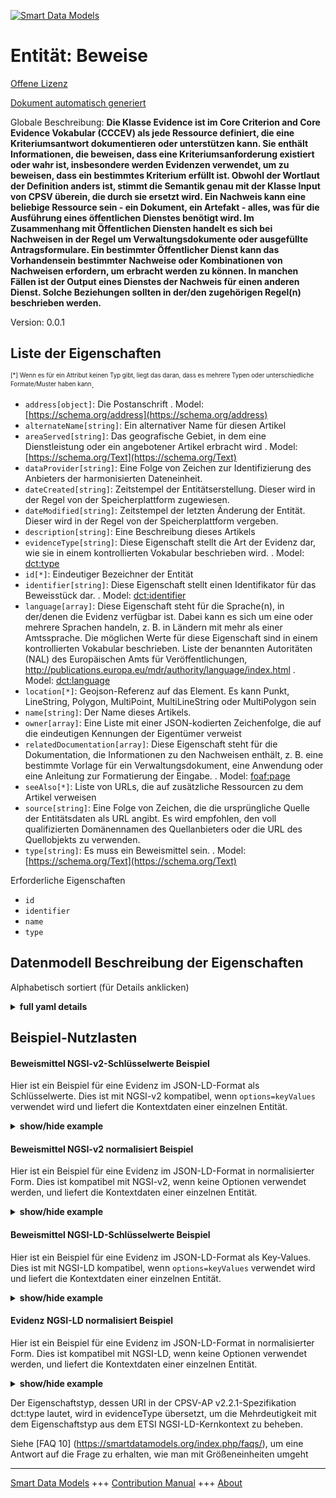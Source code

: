 <!-- 10-Header -->  
[![Smart Data Models](https://smartdatamodels.org/wp-content/uploads/2022/01/SmartDataModels_logo.png "Logo")](https://smartdatamodels.org)  
Entität: Beweise  
================<!-- /10-Header -->  
<!-- 15-License -->  
[Offene Lizenz](https://github.com/smart-data-models//dataModel.CPSV-AP/blob/master/Evidence/LICENSE.md)  
[Dokument automatisch generiert](https://docs.google.com/presentation/d/e/2PACX-1vTs-Ng5dIAwkg91oTTUdt8ua7woBXhPnwavZ0FxgR8BsAI_Ek3C5q97Nd94HS8KhP-r_quD4H0fgyt3/pub?start=false&loop=false&delayms=3000#slide=id.gb715ace035_0_60)  
<!-- /15-License -->  
<!-- 20-Description -->  
Globale Beschreibung: **Die Klasse Evidence ist im Core Criterion and Core Evidence Vokabular (CCCEV) als jede Ressource definiert, die eine Kriteriumsantwort dokumentieren oder unterstützen kann. Sie enthält Informationen, die beweisen, dass eine Kriteriumsanforderung existiert oder wahr ist, insbesondere werden Evidenzen verwendet, um zu beweisen, dass ein bestimmtes Kriterium erfüllt ist. Obwohl der Wortlaut der Definition anders ist, stimmt die Semantik genau mit der Klasse Input von CPSV überein, die durch sie ersetzt wird. Ein Nachweis kann eine beliebige Ressource sein - ein Dokument, ein Artefakt - alles, was für die Ausführung eines öffentlichen Dienstes benötigt wird. Im Zusammenhang mit Öffentlichen Diensten handelt es sich bei Nachweisen in der Regel um Verwaltungsdokumente oder ausgefüllte Antragsformulare. Ein bestimmter Öffentlicher Dienst kann das Vorhandensein bestimmter Nachweise oder Kombinationen von Nachweisen erfordern, um erbracht werden zu können. In manchen Fällen ist der Output eines Dienstes der Nachweis für einen anderen Dienst. Solche Beziehungen sollten in der/den zugehörigen Regel(n) beschrieben werden.**  
Version: 0.0.1  
<!-- /20-Description -->  
<!-- 30-PropertiesList -->  

## Liste der Eigenschaften  

<sup><sub>[*] Wenn es für ein Attribut keinen Typ gibt, liegt das daran, dass es mehrere Typen oder unterschiedliche Formate/Muster haben kann</sub></sup>.  
- `address[object]`: Die Postanschrift  . Model: [https://schema.org/address](https://schema.org/address)- `alternateName[string]`: Ein alternativer Name für diesen Artikel  - `areaServed[string]`: Das geografische Gebiet, in dem eine Dienstleistung oder ein angebotener Artikel erbracht wird  . Model: [https://schema.org/Text](https://schema.org/Text)- `dataProvider[string]`: Eine Folge von Zeichen zur Identifizierung des Anbieters der harmonisierten Dateneinheit.  - `dateCreated[string]`: Zeitstempel der Entitätserstellung. Dieser wird in der Regel von der Speicherplattform zugewiesen.  - `dateModified[string]`: Zeitstempel der letzten Änderung der Entität. Dieser wird in der Regel von der Speicherplattform vergeben.  - `description[string]`: Eine Beschreibung dieses Artikels  - `evidenceType[string]`: Diese Eigenschaft stellt die Art der Evidenz dar, wie sie in einem kontrollierten Vokabular beschrieben wird.  . Model: [dct:type](dct:type)- `id[*]`: Eindeutiger Bezeichner der Entität  - `identifier[string]`: Diese Eigenschaft stellt einen Identifikator für das Beweisstück dar.  . Model: [dct:identifier](dct:identifier)- `language[array]`: Diese Eigenschaft steht für die Sprache(n), in der/denen die Evidenz verfügbar ist. Dabei kann es sich um eine oder mehrere Sprachen handeln, z. B. in Ländern mit mehr als einer Amtssprache. Die möglichen Werte für diese Eigenschaft sind in einem kontrollierten Vokabular beschrieben. Liste der benannten Autoritäten (NAL) des Europäischen Amts für Veröffentlichungen, http://publications.europa.eu/mdr/authority/language/index.html  . Model: [dct:language](dct:language)- `location[*]`: Geojson-Referenz auf das Element. Es kann Punkt, LineString, Polygon, MultiPoint, MultiLineString oder MultiPolygon sein  - `name[string]`: Der Name dieses Artikels.  - `owner[array]`: Eine Liste mit einer JSON-kodierten Zeichenfolge, die auf die eindeutigen Kennungen der Eigentümer verweist  - `relatedDocumentation[array]`: Diese Eigenschaft steht für die Dokumentation, die Informationen zu den Nachweisen enthält, z. B. eine bestimmte Vorlage für ein Verwaltungsdokument, eine Anwendung oder eine Anleitung zur Formatierung der Eingabe.  . Model: [ foaf:page]( foaf:page)- `seeAlso[*]`: Liste von URLs, die auf zusätzliche Ressourcen zu dem Artikel verweisen  - `source[string]`: Eine Folge von Zeichen, die die ursprüngliche Quelle der Entitätsdaten als URL angibt. Es wird empfohlen, den voll qualifizierten Domänennamen des Quellanbieters oder die URL des Quellobjekts zu verwenden.  - `type[string]`: Es muss ein Beweismittel sein.  . Model: [https://schema.org/Text](https://schema.org/Text)<!-- /30-PropertiesList -->  
<!-- 35-RequiredProperties -->  
Erforderliche Eigenschaften  
- `id`  - `identifier`  - `name`  - `type`  <!-- /35-RequiredProperties -->  
<!-- 40-RequiredProperties -->  
<!-- /40-RequiredProperties -->  
<!-- 50-DataModelHeader -->  
## Datenmodell Beschreibung der Eigenschaften  
Alphabetisch sortiert (für Details anklicken)  
<!-- /50-DataModelHeader -->  
<!-- 60-ModelYaml -->  
<details><summary><strong>full yaml details</strong></summary>    
```yaml  
Evidence:    
  description: 'The Evidence class is defined in the Core Criterion and Core Evidence vocabulary (CCCEV) as any resource that can document or support a criterion response. It contains information that proves that a criterion requirement exists or is true, in particular evidences are used to prove that a specific criterion is met. Although the wording of the definition is different, the semantics are an exact match for CPSV''s Input class which it replaces. Evidence can be any resource - document, artefact – anything needed for executing the Public Service. In the context of Public Services, Evidence is usually administrative documents or completed application forms. A specific Public Service may require the presence of certain Evidence or combinations of Evidence in order to be delivered. In some cases, the Output of one service will be Evidence for another service. Such relationships should be described in the associated Rule(s).'    
  properties:    
    address:    
      description: 'The mailing address'    
      properties:    
        addressCountry:    
          description: 'Property. The country. For example, Spain. Model:''https://schema.org/addressCountry'''    
          type: string    
        addressLocality:    
          description: 'Property. The locality in which the street address is, and which is in the region. Model:''https://schema.org/addressLocality'''    
          type: string    
        addressRegion:    
          description: 'Property. The region in which the locality is, and which is in the country. Model:''https://schema.org/addressRegion'''    
          type: string    
        postOfficeBoxNumber:    
          description: 'Property. The post office box number for PO box addresses. For example, 03578. Model:''https://schema.org/postOfficeBoxNumber'''    
          type: string    
        postalCode:    
          description: 'Property. The postal code. For example, 24004. Model:''https://schema.org/https://schema.org/postalCode'''    
          type: string    
        streetAddress:    
          description: 'Property. The street address. Model:''https://schema.org/streetAddress'''    
          type: string    
      type: object    
      x-ngsi:    
        model: https://schema.org/address    
        type: Property    
    alternateName:    
      description: 'An alternative name for this item'    
      type: string    
      x-ngsi:    
        type: Property    
    areaServed:    
      description: 'The geographic area where a service or offered item is provided'    
      type: string    
      x-ngsi:    
        model: https://schema.org/Text    
        type: Property    
    dataProvider:    
      description: 'A sequence of characters identifying the provider of the harmonised data entity.'    
      type: string    
      x-ngsi:    
        type: Property    
    dateCreated:    
      description: 'Entity creation timestamp. This will usually be allocated by the storage platform.'    
      format: date-time    
      type: string    
      x-ngsi:    
        type: Property    
    dateModified:    
      description: 'Timestamp of the last modification of the entity. This will usually be allocated by the storage platform.'    
      format: date-time    
      type: string    
      x-ngsi:    
        type: Property    
    description:    
      description: 'A description of this item'    
      type: string    
      x-ngsi:    
        type: Property    
    evidenceType:    
      description: 'This property represents the type of Evidence as described in a controlled vocabulary.'    
      type: string    
      x-ngsi:    
        model: dct:type    
        type: Property    
    id:    
      anyOf: &evidence_-_properties_-_owner_-_items_-_anyof    
        - description: 'Property. Identifier format of any NGSI entity'    
          maxLength: 256    
          minLength: 1    
          pattern: ^[\w\-\.\{\}\$\+\*\[\]`|~^@!,:\\]+$    
          type: string    
        - description: 'Property. Identifier format of any NGSI entity'    
          format: uri    
          type: string    
      description: 'Unique identifier of the entity'    
      x-ngsi:    
        type: Property    
    identifier:    
      description: 'This property represents an Identifier for the piece of Evidence.'    
      type: string    
      x-ngsi:    
        model: dct:identifier    
        type: Property    
    language:    
      description: 'This property represents the language(s) in which the Evidence is available. This could be one or multiple languages, for instance in countries with more than one official language. The possible values for this property are described in a controlled vocabulary. European Publications Office''s Languages Named Authority List (NAL), http://publications.europa.eu/mdr/authority/language/index.html'    
      items:    
        description: 'Model: ''dct:LinguisticSystem'    
        type: string    
      type: array    
      x-ngsi:    
        model: dct:language    
        type: Property    
    location:    
      description: 'Geojson reference to the item. It can be Point, LineString, Polygon, MultiPoint, MultiLineString or MultiPolygon'    
      oneOf:    
        - description: 'GeoProperty. Geojson reference to the item. Point'    
          properties:    
            bbox:    
              items:    
                type: number    
              minItems: 4    
              type: array    
            coordinates:    
              items:    
                type: number    
              minItems: 2    
              type: array    
            type:    
              enum:    
                - Point    
              type: string    
          required:    
            - type    
            - coordinates    
          title: 'GeoJSON Point'    
          type: object    
        - description: 'GeoProperty. Geojson reference to the item. LineString'    
          properties:    
            bbox:    
              items:    
                type: number    
              minItems: 4    
              type: array    
            coordinates:    
              items:    
                items:    
                  type: number    
                minItems: 2    
                type: array    
              minItems: 2    
              type: array    
            type:    
              enum:    
                - LineString    
              type: string    
          required:    
            - type    
            - coordinates    
          title: 'GeoJSON LineString'    
          type: object    
        - description: 'GeoProperty. Geojson reference to the item. Polygon'    
          properties:    
            bbox:    
              items:    
                type: number    
              minItems: 4    
              type: array    
            coordinates:    
              items:    
                items:    
                  items:    
                    type: number    
                  minItems: 2    
                  type: array    
                minItems: 4    
                type: array    
              type: array    
            type:    
              enum:    
                - Polygon    
              type: string    
          required:    
            - type    
            - coordinates    
          title: 'GeoJSON Polygon'    
          type: object    
        - description: 'GeoProperty. Geojson reference to the item. MultiPoint'    
          properties:    
            bbox:    
              items:    
                type: number    
              minItems: 4    
              type: array    
            coordinates:    
              items:    
                items:    
                  type: number    
                minItems: 2    
                type: array    
              type: array    
            type:    
              enum:    
                - MultiPoint    
              type: string    
          required:    
            - type    
            - coordinates    
          title: 'GeoJSON MultiPoint'    
          type: object    
        - description: 'GeoProperty. Geojson reference to the item. MultiLineString'    
          properties:    
            bbox:    
              items:    
                type: number    
              minItems: 4    
              type: array    
            coordinates:    
              items:    
                items:    
                  items:    
                    type: number    
                  minItems: 2    
                  type: array    
                minItems: 2    
                type: array    
              type: array    
            type:    
              enum:    
                - MultiLineString    
              type: string    
          required:    
            - type    
            - coordinates    
          title: 'GeoJSON MultiLineString'    
          type: object    
        - description: 'GeoProperty. Geojson reference to the item. MultiLineString'    
          properties:    
            bbox:    
              items:    
                type: number    
              minItems: 4    
              type: array    
            coordinates:    
              items:    
                items:    
                  items:    
                    items:    
                      type: number    
                    minItems: 2    
                    type: array    
                  minItems: 4    
                  type: array    
                type: array    
              type: array    
            type:    
              enum:    
                - MultiPolygon    
              type: string    
          required:    
            - type    
            - coordinates    
          title: 'GeoJSON MultiPolygon'    
          type: object    
      x-ngsi:    
        type: GeoProperty    
    name:    
      description: 'The name of this item.'    
      type: string    
      x-ngsi:    
        type: Property    
    owner:    
      description: 'A List containing a JSON encoded sequence of characters referencing the unique Ids of the owner(s)'    
      items:    
        anyOf: *evidence_-_properties_-_owner_-_items_-_anyof    
        description: 'Property. Unique identifier of the entity'    
      type: array    
      x-ngsi:    
        type: Property    
    relatedDocumentation:    
      description: 'This property represents documentation that contains information related to the Evidence, for instance a particular template for an administrative document, an application or a guide on formatting the Input.'    
      items:    
        format: uri    
        type: string    
      type: array    
      x-ngsi:    
        model: ' foaf:page'    
        type: Property    
    seeAlso:    
      description: 'list of uri pointing to additional resources about the item'    
      oneOf:    
        - items:    
            format: uri    
            type: string    
          minItems: 1    
          type: array    
        - format: uri    
          type: string    
      x-ngsi:    
        type: Property    
    source:    
      description: 'A sequence of characters giving the original source of the entity data as a URL. Recommended to be the fully qualified domain name of the source provider, or the URL to the source object.'    
      type: string    
      x-ngsi:    
        type: Property    
    type:    
      description: 'It has to be Evidence.'    
      enum:    
        - Evidence    
      type: string    
      x-ngsi:    
        model: https://schema.org/Text    
        type: Property    
  required:    
    - id    
    - type    
    - identifier    
    - name    
  type: object    
  x-derived-from: ""    
  x-disclaimer: 'Redistribution and use in source and binary forms, with or without modification, are permitted  provided that the license conditions are met. Copyleft (c) 2021 Contributors to Smart Data Models Program'    
  x-license-url: https://github.com/smart-data-models/dataModel.CPSV-AP/blob/master/Evidence/LICENSE.md    
  x-model-schema: https://smart-data-models.github.io/dataModel.CPSV-AP/Evidence/schema.json    
  x-model-tags: CEFAT4CITIES    
  x-version: 0.0.1    
```  
</details>    
<!-- /60-ModelYaml -->  
<!-- 70-MiddleNotes -->  
<!-- /70-MiddleNotes -->  
<!-- 80-Examples -->  
## Beispiel-Nutzlasten  
#### Beweismittel NGSI-v2-Schlüsselwerte Beispiel  
Hier ist ein Beispiel für eine Evidenz im JSON-LD-Format als Schlüsselwerte. Dies ist mit NGSI-v2 kompatibel, wenn `options=keyValues` verwendet wird und liefert die Kontextdaten einer einzelnen Entität.  
<details><summary><strong>show/hide example</strong></summary>    
```json  
{  
  "id": "urn:ngsi-ld:CPSV-AP:Evidence:5eafa833-6dba-430d-b2f0-64379ee20b94",  
  "type": "Evidence",  
  "identifier": "https://www.prh.fi/input/form",  
  "name": "Form to apply for a trademark",  
  "description": "The application must include the applicant's name or company name, domicile or registered office and address. A trademark can be applied for by either a company, an organization or a private person.",  
  "evidenceType": "Declaration of Oath",  
  "relatedDocumentation": [  
    "https://www.prh.fi/stc/forms/tavaramerkin_rekisterointihakemus.pdf"  
  ],  
  "language": [  
    "http://publications.europa.eu/resource/authority/language/FIN",  
    "http://publications.europa.eu/resource/authority/language/SWE"  
  ]  
}  
```  
</details>  
#### Beweismittel NGSI-v2 normalisiert Beispiel  
Hier ist ein Beispiel für eine Evidenz im JSON-LD-Format in normalisierter Form. Dies ist kompatibel mit NGSI-v2, wenn keine Optionen verwendet werden, und liefert die Kontextdaten einer einzelnen Entität.  
<details><summary><strong>show/hide example</strong></summary>    
```json  
{  
  "id": "urn:ngsi-ld:CPSV-AP:Evidence:5eafa833-6dba-430d-b2f0-64379ee20b94",  
  "type": "Evidence",  
  "identifier": {  
    "type": "Text",  
    "value": "https://www.prh.fi/input/form"  
  },  
  "name": {  
    "type": "Text",  
    "value": "Form to apply for a trademark"  
  },  
  "description": {  
    "type": "Text",  
    "value": "The application must include the applicant's name or company name, domicile or registered office and address. A trademark can be applied for by either a company, an organization or a private person."  
  },  
  "evidenceType": {  
    "type": "Text",  
    "value": "Declaration of Oath"  
  },  
  "relatedDocumentation": {  
    "type": "array",  
    "value": [  
      "https://www.prh.fi/stc/forms/tavaramerkin_rekisterointihakemus.pdf"  
    ]  
  },  
  "language": {  
    "type": "array",  
    "value": [  
      "http://publications.europa.eu/resource/authority/language/FIN",  
      "http://publications.europa.eu/resource/authority/language/SWE"  
    ]  
  }  
}  
```  
</details>  
#### Beweismittel NGSI-LD-Schlüsselwerte Beispiel  
Hier ist ein Beispiel für eine Evidenz im JSON-LD-Format als Key-Values. Dies ist mit NGSI-LD kompatibel, wenn `options=keyValues` verwendet wird und liefert die Kontextdaten einer einzelnen Entität.  
<details><summary><strong>show/hide example</strong></summary>    
```json  
{  
    "id": "urn:ngsi-ld:CPSV-AP:Evidence:5eafa833-6dba-430d-b2f0-64379ee20b94",  
    "type": "Evidence",  
    "identifier": "https://www.prh.fi/input/form",  
    "name": "Form to apply for a trademark",  
    "description": "The application must include the applicant's name or company name, domicile or registered office and address. A trademark can be applied for by either a company, an organization or a private person.",  
    "evidenceType": "Declaration of Oath",  
    "relatedDocumentation": [  
        "https://www.prh.fi/stc/forms/tavaramerkin_rekisterointihakemus.pdf"  
    ],  
    "language": [  
        "http://publications.europa.eu/resource/authority/language/FIN",  
        "http://publications.europa.eu/resource/authority/language/SWE"  
    ],  
    "@context": [  
        "https://smart-data-models.github.io/dataModel.CPSV-AP/context.jsonld",  
        "https://raw.githubusercontent.com/smart-data-models/dataModel.CPSV-AP/master/context.jsonld"  
    ]  
}  
```  
</details>  
#### Evidenz NGSI-LD normalisiert Beispiel  
Hier ist ein Beispiel für eine Evidenz im JSON-LD-Format in normalisierter Form. Dies ist kompatibel mit NGSI-LD, wenn keine Optionen verwendet werden, und liefert die Kontextdaten einer einzelnen Entität.  
<details><summary><strong>show/hide example</strong></summary>    
```json  
{  
    "id": "urn:ngsi-ld:CPSV-AP:Evidence:5eafa833-6dba-430d-b2f0-64379ee20b94",  
    "type": "Evidence",  
    "identifier": {  
        "type": "Property",  
        "value": "https://www.prh.fi/input/form"  
    },  
    "name": {  
        "type": "Property",  
        "value": "Form to apply for a trademark"  
    },  
    "description": {  
        "type": "Property",  
        "value": "The application must include the applicant's name or company name, domicile or registered office and address. A trademark can be applied for by either a company, an organization or a private person."  
    },  
    "evidenceType": {  
        "type": "Property",  
        "value": "Declaration of Oath"  
    },  
    "relatedDocumentation": {  
        "type": "Property",  
        "value": [  
            "https://www.prh.fi/stc/forms/tavaramerkin_rekisterointihakemus.pdf"  
        ]  
    },  
    "language": {  
        "type": "Property",  
        "value": [  
            "http://publications.europa.eu/resource/authority/language/FIN",  
            "http://publications.europa.eu/resource/authority/language/SWE"  
        ]  
    },  
    "@context": [  
        "https://smart-data-models.github.io/dataModel.CPSV-AP/context.jsonld",  
        "https://raw.githubusercontent.com/smart-data-models/dataModel.CPSV-AP/master/context.jsonld"  
    ]  
}  
```  
</details><!-- /80-Examples -->  
<!-- 90-FooterNotes -->  
Der Eigenschaftstyp, dessen URI in der CPSV-AP v2.2.1-Spezifikation dct:type lautet, wird in evidenceType übersetzt, um die Mehrdeutigkeit mit dem Eigenschaftstyp aus dem ETSI NGSI-LD-Kernkontext zu beheben.  
<!-- /90-FooterNotes -->  
<!-- 95-Units -->  
Siehe [FAQ 10] (https://smartdatamodels.org/index.php/faqs/), um eine Antwort auf die Frage zu erhalten, wie man mit Größeneinheiten umgeht  
<!-- /95-Units -->  
<!-- 97-LastFooter -->  
---  
[Smart Data Models](https://smartdatamodels.org) +++ [Contribution Manual](https://bit.ly/contribution_manual) +++ [About](https://bit.ly/Introduction_SDM)<!-- /97-LastFooter -->  
